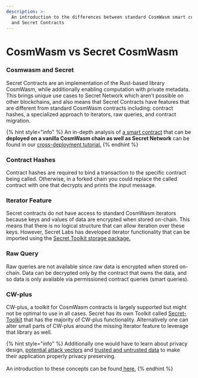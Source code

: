 ```yaml
---
description: >-
  An introduction to the differences between standard CosmWasm smart contracts
  and Secret Contracts
---
```


# CosmWasm vs Secret CosmWasm

### Cosmwasm and Secret

Secret Contracts are an implementation of the Rust-based library CosmWasm, while additionally enabling computation with private metadata. This brings unique use cases to Secret Network which aren’t possible on other blockchains, and also means that Secret Contracts have features that are different from standard CosmWasm contracts including: contract hashes, a specialized approach to iterators, raw queries, and contract migration.&#x20;

{% hint style="info" %}
An in-depth analysis of [a smart contract](https://github.com/scrtlabs/crosschain-contract-demo/blob/old-std-name/src/contract.rs) that can be **deployed on a vanilla CosmWasm chain as well as Secret Network** can be found in our [cross-deployment tutorial.](../../../cross-deploy-vanilla-cw-and-secret-contracts.md)
{% endhint %}

### Contract Hashes

Contract hashes are required to bind a transaction to the specific contract being called. Otherwise, in a forked chain you could replace the called contract with one that decrypts and prints the input message.

### Iterator Feature

Secret contracts do not have access to standard CosmWasm iterators because keys and values of data are encrypted when stored on-chain. This means that there is no logical structure that can allow iteration over these keys. However, Secret Labs has developed iterator functionality that can be imported using the [Secret Toolkit storage package.](https://github.com/scrtlabs/secret-toolkit/tree/master/packages/storage)

### Raw Query

Raw queries are not available since raw data is encrypted when stored on-chain. Data can be decrypted only by the contract that owns the data, and so data is only available via permissioned contract queries (smart queries).

### CW-plus

CW-plus, a toolkit for CosmWasm contracts is largely supported but might not be optimal to use in all cases. Secret has its own Toolkit called [Secret-Toolkit](../../tools-and-libraries/smart-contract-tools-utils/secret-toolkit.md) that has the majority of CW-plus functionality. Alternatively one can alter small parts of CW-plus around the missing Iterator feature to leverage that library as well.

{% hint style="info" %}
Additionally one would have to learn about privacy design, [potential attack vectors](broken-reference) and [trusted and untrusted data](../secret-contracts.md) to make their application properly privacy preserving.\
\
An introduction to these concepts can be found[ here.](../../../privacy-design/)
{% endhint %}
